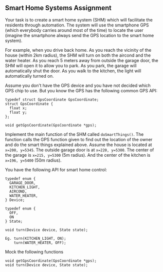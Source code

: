 Smart Home Systems Assignment
----------

Your task is to create a smart home system (SHM) which will facilitate the residents through automation. The system will use the smartphone GPS (which everybody carries around most of the time) to locate the user (imagine the smartphone always send the GPS location to the smart home system). 

For example, when you drive back home. As you reach the vicinity of the house (within 2km radius), the SHM will turn on both the aircond and the water heater. As you reach 5 meters away from outside the garage door, the SHM will open it to allow you to park. As you park, the garage will automatically shut the door. As you walk to the kitchen, the light will automatically turned on.

Assume you don't have the GPS device and you have not decided which GPS chip to use. But you know the GPS has the following common GPS API:
```
typedef struct GpsCoordinate GpsCoordinate;
struct GpsCoordinate {
  float x;
  float y;   
};
 
void getGpsCoordinate(GpsCoordinate *gps);
```
Implement the main function of the SHM called `doSmartThings()`. The function calls the GPS function given to find out the location of the owner and do the smart things explained above. Assume the house is located at `x=200, y=5345`. The outside garage door is at `x=220, y=5300`. The center of the garage is `x=215, y=5300` (5m radius). And the center of the kitchen is `x=196, y=5400` (50m radius). 

You have the following API for smart home control:
```
typedef enum {
  GARAGE_DOOR,
  KITCHEN_LIGHT,
  AIRCOND,
  WATER_HEATER,
} Device;

typedef enum {
  OFF,
  ON
} State;

void turn(Device device, State state);

Eg. turn(KITCHEN_LIGHT, ON);
    turn(WATER_HEATER, OFF);
```
Mock the following functions
```
void getGpsCoordinate(GpsCoordinate *gps);
void turn(Device device, State state);
```
